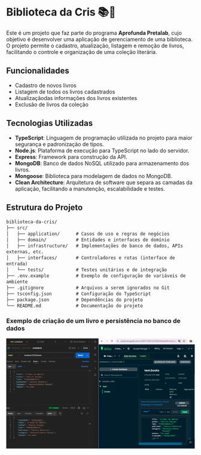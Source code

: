 # Biblioteca da Cris 📚📖

Este é um projeto que faz parte do programa **Aprofunda Pretalab**, cujo objetivo é desenvolver uma aplicação de gerenciamento de uma biblioteca. O projeto permite o cadastro, atualização, listagem e remoção de livros, facilitando o controle e organização de uma coleção literária.



## Funcionalidades

- Cadastro de novos livros
- Listagem de todos os livros cadastrados
- Atualizaçãodas informações dos livros existentes
- Exclusão de livros da coleção



## Tecnologias Utilizadas

- **TypeScript**: Linguagem de programação utilizada no projeto para maior segurança e padronização de tipos.
- **Node.js**: Plataforma de execução para TypeScript no lado do servidor.
- **Express**: Framework para construção da API.
- **MongoDB**: Banco de dados NoSQL utilizado para armazenamento dos livros.
- **Mongoose**: Biblioteca para modelagem de dados no MongoDB.
- **Clean Architecture**: Arquitetura de software que separa as camadas da aplicação, facilitando a manutenção, escalabilidade e testes.



## Estrutura do Projeto
```
biblioteca-da-cris/
├── src/
│   ├── application/      # Casos de uso e regras de negócios
│   ├── domain/           # Entidades e interfaces de domínio
│   ├── infrastructure/   # Implementações de banco de dados, APIs externas, etc.
│   ├── interfaces/       # Controladores e rotas (interface de entrada)
│   └── tests/            # Testes unitários e de integração
├── .env.example          # Exemplo de configuração de variáveis de ambiente
├── .gitignore            # Arquivos a serem ignorados no Git
├── tsconfig.json         # Configuração do TypeScript
├── package.json          # Dependências do projeto
└── README.md             # Documentação do projeto
```

### Exemplo de criação de um livro  e persistência no banco de dados





![alt text](image.png)



